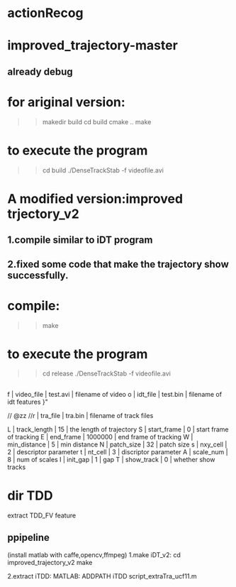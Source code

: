 # actionRecog


# improved_trajectory-master
## already debug

# for ariginal version:
>>makedir build
>>cd build
>>cmake ..
>>make

# to execute the program
>>cd build
>>./DenseTrackStab -f videofile.avi


# A modified version:improved trjectory_v2
## 1.compile similar to iDT program
## 2.fixed some code that make the trajectory show successfully.

# compile:
>>make

# to execute the program
>>cd release
>>./DenseTrackStab -f videofile.avi


##
f  | video_file     | test.avi | filename of video 
o  | idt_file   | test.bin | filename of idt features }"
			
// @zz
//r  | tra_file   | tra.bin  | filename of track files  

L  | track_length   | 15 | the length of trajectory
S  | start_frame     | 0 | start frame of tracking 
E  | end_frame | 1000000 | end frame of tracking 
W  | min_distance | 5 | min distance 
N  | patch_size   | 32  | patch size
s  | nxy_cell  | 2 | descriptor parameter 
t  | nt_cell  | 3 | discriptor parameter
A  | scale_num  | 8 | num of scales
I  | init_gap  | 1 | gap
T  | show_track | 0 | whether show tracks
###

# dir TDD
extract TDD_FV feature


## ppipeline
(install matlab with caffe,opencv,ffmpeg)
1.make iDT_v2:
cd improved_trajectory_v2
make


2.extract iTDD:
MATLAB: ADDPATH iTDD
script_extraTra_ucf11.m


